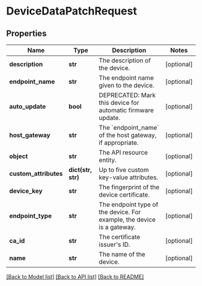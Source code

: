 # DeviceDataPatchRequest

## Properties
Name | Type | Description | Notes
------------ | ------------- | ------------- | -------------
**description** | **str** | The description of the device. | [optional] 
**endpoint_name** | **str** | The endpoint name given to the device. | [optional] 
**auto_update** | **bool** | DEPRECATED: Mark this device for automatic firmware update. | [optional] 
**host_gateway** | **str** | The &#x60;endpoint_name&#x60; of the host gateway, if appropriate. | [optional] 
**object** | **str** | The API resource entity. | [optional] 
**custom_attributes** | **dict(str, str)** | Up to five custom key-value attributes. | [optional] 
**device_key** | **str** | The fingerprint of the device certificate. | [optional] 
**endpoint_type** | **str** | The endpoint type of the device. For example, the device is a gateway. | [optional] 
**ca_id** | **str** | The certificate issuer&#39;s ID. | [optional] 
**name** | **str** | The name of the device. | [optional] 

[[Back to Model list]](../README.md#documentation-for-models) [[Back to API list]](../README.md#documentation-for-api-endpoints) [[Back to README]](../README.md)


